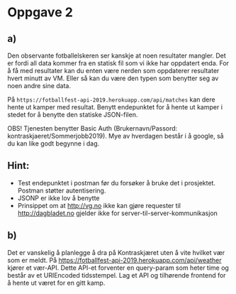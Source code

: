 # Oppgave 2


## a)
Den observante fotballelskeren ser kanskje at noen resultater mangler. Det er fordi all data kommer fra en statisk fil som vi ikke har oppdatert enda.
For å få med resultater kan du enten være nerden som oppdaterer resultater hvert minutt av VM. Eller så kan du være den typen som benytter seg av noen andre sine data.

På `https://fotballfest-api-2019.herokuapp.com/api/matches` kan dere hente ut kamper med resultat. Benytt endepunktet for å hente ut kamper i stedet for å benytte den statiske JSON-filen. 

OBS!
Tjenesten benytter Basic Auth (Brukernavn/Passord: kontraskjaeret/Sommerjobb2019).
Mye av hverdagen består i å google, så du kan like godt begynne i dag.

## Hint: 
* Test endepunktet i postman før du forsøker å bruke det i prosjektet. Postman støtter autentisering.
* JSONP er ikke lov å benytte
* Prinsippet om at http://vg.no ikke kan gjøre requester til http://dagbladet.no gjelder ikke for server-til-server-kommunikasjon

## b)

Det er vanskelig å planlegge å dra på Kontraskjæret uten å vite hvilket vær som er meldt. 
På https://fotballfest-api-2019.herokuapp.com/api/weather kjører et vær-API. Dette API-et forventer en query-param som heter time og består av et URIEncoded tidsstempel. Lag et API og tilhørende frontend for å hente ut været for en gitt kamp. 

